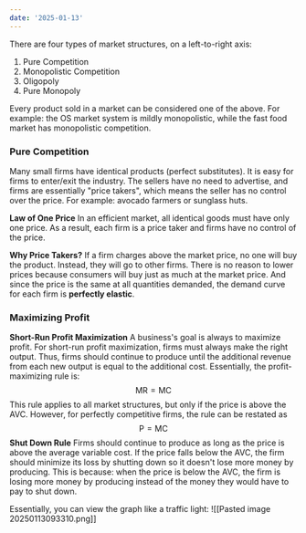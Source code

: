 ```yaml
---
date: '2025-01-13'
---
```

There are four types of market structures, on a left-to-right axis:
1. Pure Competition
2. Monopolistic Competition
3. Oligopoly
4. Pure Monopoly

Every product sold in a market can be considered one of the above. For example: the OS market system is mildly monopolistic, while the fast food market has monopolistic competition.

### Pure Competition
Many small firms have identical products (perfect substitutes). It is easy for firms to enter/exit the industry. The sellers have no need to advertise, and firms are essentially "price takers", which means the seller has no control over the price. For example: avocado farmers or sunglass huts.

**Law of One Price**
In an efficient market, all identical goods must have only one price. As a result, each firm is a price taker and firms have no control of the price.

**Why Price Takers?**
If a firm charges above the market price, no one will buy the product. Instead, they will go to other firms. There is no reason to lower prices because consumers will buy just as much at the market price. And since the price is the same at all quantities demanded, the demand curve for each firm is **perfectly elastic**.

### Maximizing Profit

**Short-Run Profit Maximization**
A business's goal is always to maximize profit. For short-run profit maximization, firms must always make the right output. Thus, firms should continue to produce until the additional revenue from each new output is equal to the additional cost. Essentially, the profit-maximizing rule is: $$\text{MR} = \text{MC}$$
This rule applies to all market structures, but only if the price is above the AVC. However, for perfectly competitive firms, the rule can be restated as $$\text{P} = \text{MC}$$
**Shut Down Rule**
Firms should continue to produce as long as the price is above the average variable cost. If the price falls below the AVC, the firm should minimize its loss by shutting down so it doesn't lose more money by producing. This is because: when the price is below the AVC, the firm is losing more money by producing instead of the money they would have to pay to shut down.

Essentially, you can view the graph like a traffic light:
![[Pasted image 20250113093310.png]]


